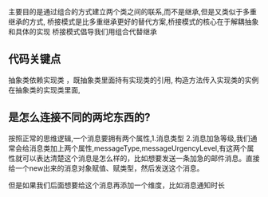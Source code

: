 主要目的是通过组合的方式建立两个类之间的联系,而不是继承,但是又类似于多重继承的方式,
桥接模式是比多重继承更好的替代方案,桥接模式的核心在于解耦抽象和具体的实现
桥接模式倡导我们用组合代替继承

## 代码关键点
抽象类依赖实现类 ，既抽象类里面持有实现类的引用, 构造方法传入实现类的实例
在抽象类的实现类里面, 

## 是怎么连接不同的两坨东西的?
按照正常的思维逻辑,一个消息要拥有两个属性,1.消息类型 2.消息加急等级,我们通常会给消息类加上两个属性,messageType,messageUrgencyLevel,有这两个属性就可以表达清楚这个消息是怎么样的，比如想要发送一条加急的邮件消息。直接给一个new出来的消息对象赋值、赋类型，然后发送这个消息。

但是如果我们后面想要给这个消息再添加一个维度，比如消息通知时长

